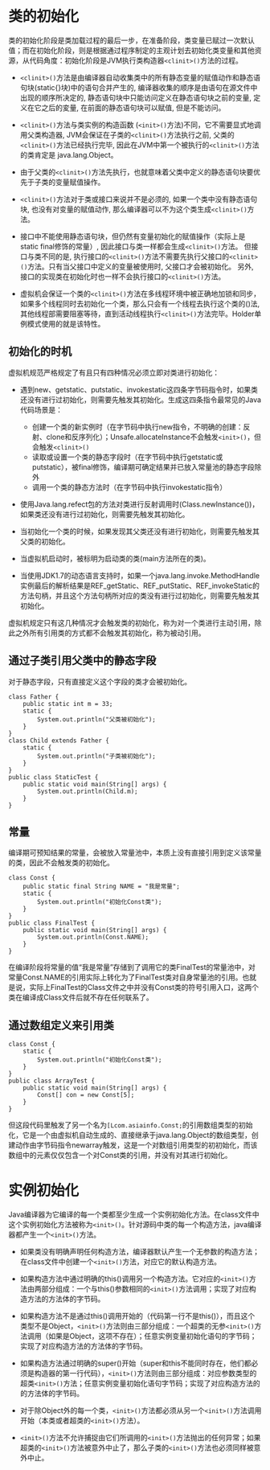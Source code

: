 # 类的初始化
类的初始化阶段是类加载过程的最后一步，在准备阶段，类变量已赋过一次默认值；而在初始化阶段，则是根据通过程序制定的主观计划去初始化类变量和其他资源，从代码角度：初始化阶段是JVM执行类构造器`<clinit>()`方法的过程。
    
- `<clinit>()`方法是由编译器自动收集类中的所有静态变量的赋值动作和静态语句块(static{}块)中的语句合并产生的, 编译器收集的顺序是由语句在源文件中出现的顺序所决定的, 静态语句块中只能访问定义在静态语句块之前的变量, 定义在它之后的変量, 在前面的静态语句块可以赋值, 但是不能访问。

- `<clinit>()`方法与类实例的构造函数 (`<init>()`方法)不同，它不需要显式地调用父类构造器, JVM会保证在子类的`<clinit>()`方法执行之前, 父类的`<clinit>()`方法已经执行完毕, 因此在JVM中第一个被执行的`<clinit>()`方法的类肯定是 java.lang.Object。

- 由于父类的`<clinit>()`方法先执行，也就意味着父类中定义的静态语句块要优先于子类的变量赋值操作。

- `<clinit>()`方法对于类或接口来说并不是必须的, 如果一个类中没有静态语句块, 也没有对变量的赋值动作, 那么编译器可以不为这个类生成`<clinit>()`方法。

- 接口中不能使用静态语句块，但仍然有变量初始化的赋值操作（实际上是static final修饰的常量）, 因此接口与类一样都会生成`<clinit>()`方法。 但接口与类不同的是, 执行接口的`<clinit>()`方法不需要先执行父接口的`<clinit>()`方法。只有当父接口中定义的变量被使用时, 父接口才会被初始化。 另外, 接口的实现类在初始化时也一样不会执行接口的`<clinit>()`方法。

- 虚拟机会保证一个类的`<clinit>()`方法在多线程环境中被正确地加锁和同步，如果多个线程同时去初始化一个类，那么只会有一个线程去执行这个类的<clinit>()法,其他线程部需要阻塞等待，直到活动线程执行`<clinit>()`方法完毕。Holder单例模式使用的就是该特性。
    

## 初始化的时机
虚拟机规范严格规定了有且只有四种情况必须立即对类进行初始化：

- 遇到new、getstatic、putstatic、invokestatic这四条字节码指令时，如果类还没有进行过初始化，则需要先触发其初始化。生成这四条指令最常见的Java代码场景是：
    - 创建一个类的新实例时（在字节码中执行new指令，不明确的创建：反射、clone和反序列化）；Unsafe.allocateInstance不会触发`<init>()`，但会触发`<clinit>()`
    - 读取或设置一个类的静态字段时（在字节码中执行getstatic或putstatic），被final修饰，编译期可确定结果并已放入常量池的静态字段除外
    - 调用一个类的静态方法时（在字节码中执行invokestatic指令）

- 使用Java.lang.refect包的方法对类进行反射调用时(Class.newInstance())，如果类还没有进行过初始化，则需要先触发其初始化。

- 当初始化一个类的时候，如果发现其父类还没有进行初始化，则需要先触发其父类的初始化。

- 当虚拟机启动时，被标明为启动类的类(main方法所在的类)。

- 当使用JDK1.7的动态语言支持时，如果一个java.lang.invoke.MethodHandle实例最后的解析结果是REF_getStatic、REF_putStatic、REF_invokeStatic的方法句柄，并且这个方法句柄所对应的类没有进行过初始化，则需要先触发其初始化。
    
虚拟机规定只有这几种情况才会触发类的初始化，称为对一个类进行主动引用，除此之外所有引用类的方式都不会触发其初始化，称为被动引用。
    
    
## 通过子类引用父类中的静态字段
对于静态字段，只有直接定义这个字段的类才会被初始化。
    
```
class Father {
    public static int m = 33;
    static {
        System.out.println("父类被初始化");
    }
}
class Child extends Father {
    static {
        System.out.println("子类被初始化");
    }
}
public class StaticTest {
    public static void main(String[] args) {
        System.out.println(Child.m);
    }
}
```
    
## 常量
编译期可预知结果的常量，会被放入常量池中，本质上没有直接引用到定义该常量的类，因此不会触发类的初始化。
    
```
class Const {
    public static final String NAME = "我是常量";
    static {
        System.out.println("初始化Const类");
    }
}
public class FinalTest {
    public static void main(String[] args) {
        System.out.println(Const.NAME);
    }
}
```
    
在编译阶段将常量的值“我是常量”存储到了调用它的类FinalTest的常量池中，对常量Const.NAME的引用实际上转化为了FinalTest类对自身常量池的引用。也就是说，实际上FinalTest的Class文件之中并没有Const类的符号引用入口，这两个类在编译成Class文件后就不存在任何联系了。
    

## 通过数组定义来引用类

```
class Const {
    static {
        System.out.println("初始化Const类");
    }
}
public class ArrayTest {
    public static void main(String[] args) {
        Const[] con = new Const[5];
    }
}
```
    
但这段代码里触发了另一个名为`[Lcom.asiainfo.Const;`的引用数组类型的初始化，它是一个由虚拟机自动生成的、直接继承于java.lang.Object的数组类型，创建动作由字节码指令newarray触发，这是一个对数组引用类型的初初始化，而该数组中的元素仅仅包含一个对Const类的引用，并没有对其进行初始化。
    

# 实例初始化
Java编译器为它编译的每一个类都至少生成一个实例初始化方法。在class文件中这个实例初始化方法被称为`<init>()`。针对源码中类的每一个构造方法，java编译器都产生一个`<init>()`方法。
    
- 如果类没有明确声明任何构造方法，编译器默认产生一个无参数的构造方法；在class文件中创建一个`<init>()`方法，对应它的默认构造方法。

- 如果构造方法中通过明确的this()调用另一个构造方法。它对应的`<init>()`方法由两部分组成：一个与this()参数相同的`<init>()`方法调用；实现了对应构造方法的方法体的字节码。

- 如果构造方法不是通过this()调用开始的（代码第一行不是this()），而且这个类型不是Object，`<init>()`方法则由三部分组成：一个超类的无参`<init>()`方法调用（如果是Object，这项不存在）；任意实例变量初始化语句的字节码；实现了对应构造方法的方法体的字节码。

- 如果构造方法通过明确的super()开始（super和this不能同时存在，他们都必须是构造器的第一行代码），`<init>()`方法则由三部分组成：对应参数类型的超类`<init>()`方法；任意实例变量初始化语句字节码；实现了对应构造方法的的方法体的字节码。

- 对于除Object外的每一个类，`<init>()`方法都必须从另一个`<init>()`方法调用开始（本类或者超类的`<init>()`方法）。

- `<init>()`方法不允许捕捉由它们所调用的`<init>()`方法抛出的任何异常；如果超类的`<init>()`方法被意外中止了，那么子类的`<init>()`方法也必须同样被意外中止。
    

